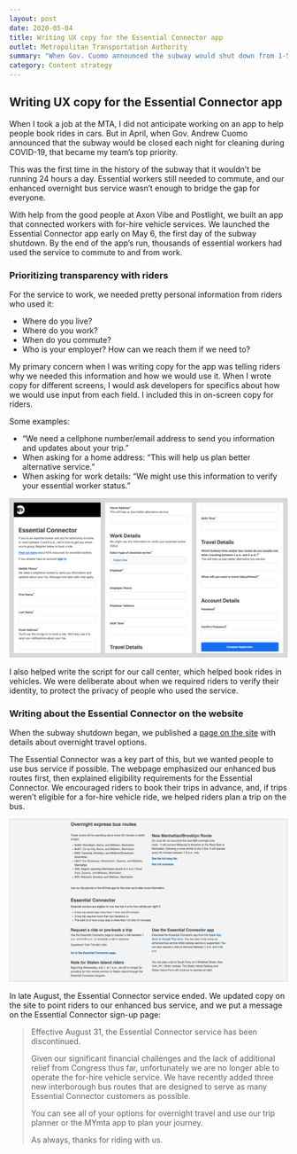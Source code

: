 ```yaml
---
layout: post
date: 2020-05-04
title: Writing UX copy for the Essential Connector app
outlet: Metropolitan Transportation Authority
summary: "When Gov. Cuomo announced the subway would shut down from 1-5 a.m. each day during COVID-19, my team built an app in four days to help essential workers commute overnight."
category: Content strategy
---
```


## Writing UX copy for the Essential Connector app

When I took a job at the MTA, I did not anticipate working on an app to help people book rides in cars. But in April, when Gov. Andrew Cuomo announced that the subway would be closed each night for cleaning during COVID-19, that became my team’s top priority.

This was the first time in the history of the subway that it wouldn’t be running 24 hours a day. Essential workers still needed to commute, and our enhanced overnight bus service wasn’t enough to bridge the gap for everyone.

With help from the good people at Axon Vibe and Postlight, we built an app that connected workers with for-hire vehicle services. We launched the Essential Connector app early on May 6, the first day of the subway shutdown. By the end of the app’s run, thousands of essential workers had used the service to commute to and from work.

### Prioritizing transparency with riders

For the service to work, we needed pretty personal information from riders who used it:
- Where do you live?
- Where do you work?
- When do you commute?
- Who is your employer? How can we reach them if we need to?

My primary concern when I was writing copy for the app was telling riders why we needed this information and how we would use it. When I wrote copy for different screens, I would ask developers for specifics about how we would use input from each field. I included this in on-screen copy for riders.

Some examples:
- “We need a cellphone number/email address to send you information and updates about your trip.”
- When asking for a home address: “This will help us plan better alternative service.”
- When asking for work details: “We might use this information to verify your essential worker status.”

<img src="/assets/img/20200504-essential-connector-sign-up-screens.png" alt="Two screenshots side by side, showing a sign-up form for the Essential Connector app. Text underneath many fields explains how the information will be used."/>

I also helped write the script for our call center, which helped book rides in vehicles. We were deliberate about when we required riders to verify their identity, to protect the privacy of people who used the service.

### Writing about the Essential Connector on the website

When the subway shutdown began, we published a [page on the site](https://new.mta.info/coronavirus/overnight) with details about overnight travel options.

The Essential Connector was a key part of this, but we wanted people to use bus service if possible. The webpage emphasized our enhanced bus routes first, then explained eligibility requirements for the Essential Connector. We encouraged riders to book their trips in advance, and, if trips weren’t eligible for a for-hire vehicle ride, we helped riders plan a trip on the bus.

<img src="/assets/img/20200504-essential-connector-overnight-page-cropped.png" alt="A cropped screenshot details enhanced overnight bus service. A section underneath talks about the Essential Connector, including how to plan a trip on the bus if a ride isn’t eligible for the Essential Connector."/>

In late August, the Essential Connector service ended. We updated copy on the site to point riders to our enhanced bus service, and we put a message on the Essential Connector sign-up page:

> Effective August 31, the Essential Connector service has been discontinued.
>
> Given our significant financial challenges and the lack of additional relief from Congress thus far, unfortunately we are no longer able to operate the for-hire vehicle service. We have recently added three new interborough bus routes that are designed to serve as many Essential Connector customers as possible.
>
> You can see all of your options for overnight travel and use our trip planner or the MYmta app to plan your journey.
>
>As always, thanks for riding with us.
